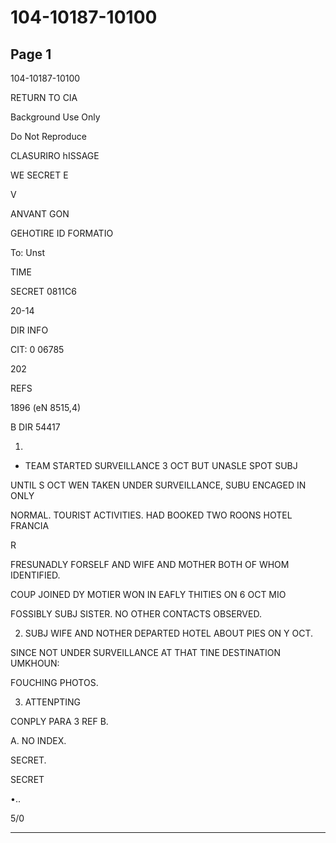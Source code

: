 # 104-10187-10100

## Page 1

104-10187-10100

RETURN TO CIA

Background Use Only

Do Not Reproduce

CLASURIRO hISSAGE

WE SECRET E

V

ANVANT GON

GEHOTIRE ID FORMATIO

To: Unst

TIME

SECRET 0811C6

20-14

DIR INFO

CIT: 0 06785

202

REFS

1896 (eN 8515,4)

B DIR 54417

1.

* TEAM STARTED SURVEILLANCE 3 OCT BUT UNASLE SPOT SUBJ

UNTIL S OCT WEN TAKEN UNDER SURVEILLANCE, SUBU ENCAGED IN ONLY

NORMAL. TOURIST ACTIVITIES. HAD BOOKED TWO ROONS HOTEL FRANCIA

R

FRESUNADLY FORSELF AND WIFE AND MOTHER BOTH OF WHOM IDENTIFIED.

COUP JOINED DY MOTIER WON IN EAFLY THITIES ON 6 OCT MIO

FOSSIBLY SUBJ SISTER. NO OTHER CONTACTS OBSERVED.

2. SUBJ WIFE AND NOTHER DEPARTED HOTEL ABOUT PIES ON Y OCT.

SINCE NOT UNDER SURVEILLANCE AT THAT TINE DESTINATION UMKHOUN:

FOUCHING PHOTOS.

3. ATTENPTING

CONPLY PARA 3 REF B.

A. NO INDEX.

SECRET.

SECRET

•..

5/0

---

